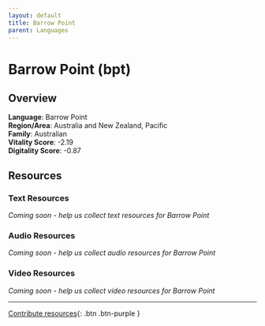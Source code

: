 ```yaml
---
layout: default
title: Barrow Point
parent: Languages
---
```


# Barrow Point (bpt)

## Overview

**Language**: Barrow Point  
**Region/Area**: Australia and New Zealand, Pacific  
**Family**: Australian  
**Vitality Score**: -2.19  
**Digitality Score**: -0.87  

## Resources

### Text Resources
*Coming soon - help us collect text resources for Barrow Point*

### Audio Resources
*Coming soon - help us collect audio resources for Barrow Point*

### Video Resources
*Coming soon - help us collect video resources for Barrow Point*

---

[Contribute resources](https://fairtrain.github.io/){: .btn .btn-purple }
